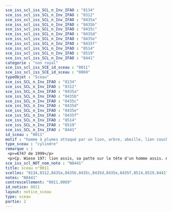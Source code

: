 ```yaml
---
sce_iss_scl_iss_SCL_n_Inv_IFAO : "8134"
sce_iss_scl_iss_SCL_n_Inv_IFAO : "8312"
sce_iss_scl_iss_SCL_n_Inv_IFAO : "8435a"
sce_iss_scl_iss_SCL_n_Inv_IFAO : "8435b"
sce_iss_scl_iss_SCL_n_Inv_IFAO : "8435c"
sce_iss_scl_iss_SCL_n_Inv_IFAO : "8435d"
sce_iss_scl_iss_SCL_n_Inv_IFAO : "8435e"
sce_iss_scl_iss_SCL_n_Inv_IFAO : "8435f"
sce_iss_scl_iss_SCL_n_Inv_IFAO : "8514"
sce_iss_scl_iss_SCL_n_Inv_IFAO : "8519"
sce_iss_scl_iss_SCL_n_Inv_IFAO : "8441"
categorie : "non royal"
sce_iss_scl_iss_SCE_id_sceau : "0011"
sce_iss_scl_iss_SCE_id_sceau : "0069"
typeObjet : "Sceau"
sce_iss_SCL_n_Inv_IFAO : "8134"
sce_iss_SCL_n_Inv_IFAO : "8312"
sce_iss_SCL_n_Inv_IFAO : "8435a"
sce_iss_SCL_n_Inv_IFAO : "8435b"
sce_iss_SCL_n_Inv_IFAO : "8435c"
sce_iss_SCL_n_Inv_IFAO : "8435d"
sce_iss_SCL_n_Inv_IFAO : "8435e"
sce_iss_SCL_n_Inv_IFAO : "8435f"
sce_iss_SCL_n_Inv_IFAO : "8514"
sce_iss_SCL_n_Inv_IFAO : "8519"
sce_iss_SCL_n_Inv_IFAO : "8441"
id_sceau : "0011"
motif : "homme à plumes attaqué par un lion, arbre, abeille, lion couchant, lièvre…"
type_sceau : "cylindre"
remarque : |
 <p>=6747 de 1999</p>
 <p>Cp. Wiese 197: lion assis, sa patte sur la tête d'un homme assis. Au-dessous, un acrobate faisant la roue ?<p>
sce_iss_scl_NOT_nom_note : "N8441"
title: sceau n°0011
scelles: "8134,8312,8435a,8435b,8435c,8435d,8435e,8435f,8514,8519,8441"
notes: "N8441"
contrescellement: "0011,0069"
id_notice: 0011
layout: notice_sceau
type: sceau
partie: 2
---
```

